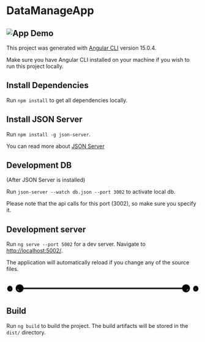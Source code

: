 # DataManageApp
## ![App Demo](src/assets/imgs/DataManageApp_Demo.gif) 

This project was generated with [Angular CLI](https://github.com/angular/angular-cli) version 15.0.4.

Make sure you have Angular CLI installed on your machine if you wish to run this project locally.

## Install Dependencies
Run `npm install` to get all dependencies locally.

## Install JSON Server
Run `npm install -g json-server`. 

You can read more about [JSON Server](https://www.npmjs.com/package/json-server)
## Development DB
(After JSON Server is installed)

Run `json-server --watch db.json --port 3002` to activate local db. 

Please note that the api calls for this port (3002), so make sure you specify it.

## Development server
Run `ng serve --port 5002` for a dev server. Navigate to [http://localhost:5002/](http://localhost:5002/).

The application will automatically reload if you change any of the source files.

## ![separator](src/assets/imgs/line-separator.png) 

## Build

Run `ng build` to build the project. The build artifacts will be stored in the `dist/` directory.

<!-- 
## Running unit tests

Run `ng test` to execute the unit tests via [Karma](https://karma-runner.github.io).
-->

